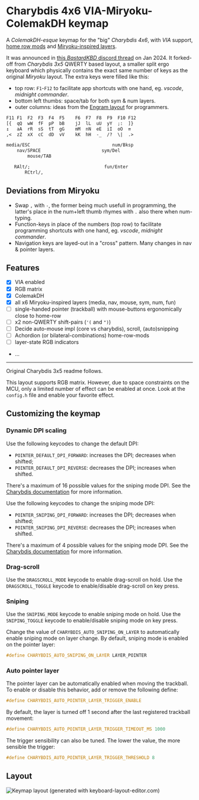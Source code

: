 # Charybdis 4x6 VIA-Miryoku-ColemakDH keymap

A *ColemakDH-esque* keymap for the "big" *Charybdis 4x6*, with *VIA* support,
[home row mods](https://precondition.github.io/home-row-mods) and
[Miryoku-inspired layers](https://github.com/manna-harbour/miryoku).

It was announced in [this *BastardKBD* discord thread](https://discordapp.com/channels/681309835135811648/1193692606568333342)
on Jan 2024. It forked-off from *Charybdis 3x5* QWERTY based layout,
a smaller split ergo keyboard which physically contains the exact same number of
keys as the original *Miryoku* layout.  The extra keys were filled like this:

- top row: `F1`-`F12` to facilitate app shortcuts
  with one hand, eg. *vscode*, *midnight commander*.
- bottom left thumbs: space/tab for both sym & num layers.
- outer columns: ideas from the [Engram layout](https://sunaku.github.io/engram-keyboard-layout.html)
  for programmers.

```txt
F11 F1  F2  F3  F4  F5    F6  F7  F8  F9  F10 F12
[{  qQ  wW  fF  pP  bB    jJ  lL  uU  yY  ;:  ]}
↥   aA  rR  sS  tT  gG    mM  nN  eE  iI  oO  ⇈
,<  zZ  xX  cC  dD  vV    kK  hH  -_  /?  \|  .>

media/ESC                               num/Bksp
    nav/SPACE                       sym/Del
        mouse/TAB

   RAlt/;                            fun/Enter
       RCtrl/,
```

## Deviations from Miryoku
 
- Swap `,` with `-`, the former being much usefull in programming, the latter's place
  in the num+left thumb rhymes with `.` also there when num-typing.
- Function-keys in place of the numbers (top row) to facilitate programming shortcuts
  with one hand, eg. *vscode*, *midnight commander*.
- Navigation keys are layed-out in a "cross" pattern.  Many changes in nav & pointer
  layers.

## Features

- [x] VIA enabled
- [x] RGB matrix
- [x] ColemakDH
- [x] all x6 Miryoku-inspired layers (media, nav, mouse, sym, num, fun)
- [ ] single-handed pointer (trackball) with mouse-buttons ergonomically close to home-row
- [ ] x2 non-QWERTY shift-pairs (`'(` and `")`)
- [ ] Decide auto-mouse impl (core vs charybdis), scroll, (auto)snipping
- [ ] Achordion (or bilateral-combinations) home-row-mods
- [ ] layer-state RGB indicators
- ...

---

Original Charybdis 3x5 readme follows.

This layout supports RGB matrix. However, due to space constraints on the MCU,
only a limited number of effect can be enabled at once. Look at the `config.h` file and
enable your favorite effect.

## Customizing the keymap

### Dynamic DPI scaling

Use the following keycodes to change the default DPI:

-   `POINTER_DEFAULT_DPI_FORWARD`: increases the DPI; decreases when shifted;
-   `POINTER_DEFAULT_DPI_REVERSE`: decreases the DPI; increases when shifted.

There's a maximum of 16 possible values for the sniping mode DPI. See the [Charybdis documentation](../../README.md) for more information.

Use the following keycodes to change the sniping mode DPI:

-   `POINTER_SNIPING_DPI_FORWARD`: increases the DPI; decreases when shifted;
-   `POINTER_SNIPING_DPI_REVERSE`: decreases the DPI; increases when shifted.

There's a maximum of 4 possible values for the sniping mode DPI. See the [Charybdis documentation](../../README.md) for more information.

### Drag-scroll

Use the `DRAGSCROLL_MODE` keycode to enable drag-scroll on hold. Use the `DRAGSCROLL_TOGGLE` keycode to enable/disable drag-scroll on key press.

### Sniping

Use the `SNIPING_MODE` keycode to enable sniping mode on hold. Use the `SNIPING_TOGGLE` keycode to enable/disable sniping mode on key press.

Change the value of `CHARYBDIS_AUTO_SNIPING_ON_LAYER` to automatically enable sniping mode on layer change. By default, sniping mode is enabled on the pointer layer:

```c
#define CHARYBDIS_AUTO_SNIPING_ON_LAYER LAYER_POINTER
```

### Auto pointer layer

The pointer layer can be automatically enabled when moving the trackball. To enable or disable this behavior, add or remove the following define:

```c
#define CHARYBDIS_AUTO_POINTER_LAYER_TRIGGER_ENABLE
```

By default, the layer is turned off 1 second after the last registered trackball movement:

```c
#define CHARYBDIS_AUTO_POINTER_LAYER_TRIGGER_TIMEOUT_MS 1000
```

The trigger sensibility can also be tuned. The lower the value, the more sensible the trigger:

```c
#define CHARYBDIS_AUTO_POINTER_LAYER_TRIGGER_THRESHOLD 8
```

## Layout

![Keymap layout (generated with keyboard-layout-editor.com)](https://i.imgur.com/uHEnqEN.png)

